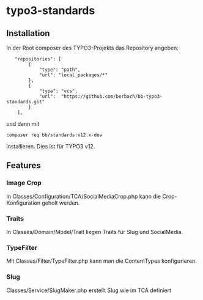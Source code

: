 # typo3-standards

## Installation
In der Root composer des TYPO3-Projekts das Repository angeben:
~~~
   "repositories": [
        {
            "type": "path",
            "url": "local_packages/*"
        },
        {
            "type": "vcs",
            "url":  "https://github.com/berbach/bb-typo3-standards.git"
        }
    ],
~~~
und dann mit 
~~~
composer req bb/standards:v12.x-dev
~~~
installieren. Dies ist für TYPO3 v12.

## Features
### Image Crop
In Classes/Configuration/TCA/SocialMediaCrop.php kann die Crop-Konfiguration geholt werden.
### Traits
In Classes/Domain/Model/Trait liegen Traits für Slug und SocialMedia.
### TypeFilter
Mit Classes/Filter/TypeFilter.php kann man die ContentTypes konfigurieren.
### Slug
Classes/Service/SlugMaker.php erstellt Slug wie im TCA definiert
